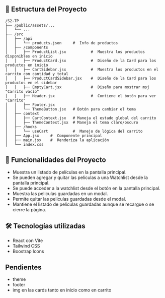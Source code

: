 ## 📁 Estructura del Proyecto

```
/S2-TP
├── /public/assets/...
│   └── ...
├── /src
│   ├── /api
│   │   └── products.json     #  Info de productos
│   ├── /components
│   │   ├── ProductList.jsx           #  Muestra los productos disponibles en inicio
│   │   ├── ProductCard.jsx           #  Diseño de la Card para los productos en inicio
│   │   ├── CartSidebar.jsx           #  Muestra los productos en el carrito con cantidad y total
│   │   ├── ProductCardSidebar.jsx    #  Diseño de la Card para los productos en el sidebar
│   │   ├── EmptyCart.jsx             #  Diseño para mostrar msj "Carrito vacío"
│   │   ├── Header.jsx                #  Contiene el botón para ver "Carrito"
│   │   ├── Footer.jsx
│   │   └── ThemeButton.jsx   # Botón para cambiar el tema
│   ├── context
│   │   ├── CartContext.jsx   # Maneja el estado global del carrito
│   │   ├── ThemeContext.jsx  # Maneja el tema claro/oscuro
│   ├── /hooks
│   │   └── useCart           #  Manejo de lógica del carrito
│   ├── App.jsx     #  Componente principal
│   ├── main.jsx    #  Renderiza la aplicación
│   └── index.css
```

## 🧩 Funcionalidades del Proyecto

-  Muestra un listado de películas en la pantalla principal.
-  Se pueden agregar y quitar las películas a una Watchlist desde la pantalla principal.
-  Se puede acceder a la watchlist desde el botón en la pantalla principal.
-  Muestra las peliculas guardadas en un modal.
-  Permite quitar las peliculas guardadas desde el modal.
-  Mantiene el listado de peliculas guardadas aunque se recargue o se cierre la página.

## 🛠️ Tecnologías utilizadas

-  React con Vite
-  Tailwind CSS
-  Boostrap Icons


## Pendientes
- theme
- footer
- img en las cards tanto en inicio como en carrito